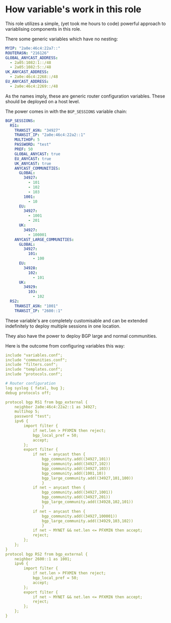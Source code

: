 # How variable's work in this role

This role utilizes a simple, (yet took me hours to code) powerful approach to variablising components in this role.


There some generic variables which have no nesting:

```yaml
MYIP: "2a0e:46c4:22a7::"
ROUTERASN: "216126"
GLOBAL_ANYCAST_ADDRESS:
  - 2a05:1082:1::/48
  - 2a05:1082:5::/48
UK_ANYCAST_ADDRESS:
  - 2a0e:46c4:2268::/48
EU_ANYCAST_ADDRESS:
  - 2a0e:46c4:2269::/48
```

As the names imply, these are generic router configuration variables.
These should be deployed on a host level.

The power comes in with the `BGP_SESSIONS` variable chain:

```yaml
BGP_SESSIONS:
  RS1:
    TRANSIT_ASN: "34927"
    TRANSIT_IP: "2a0e:46c4:22a2::1"
    MULTIHOP: 5
    PASSWORD: "test"
    PREF: 50
    GLOBAL_ANYCAST: true
    EU_ANYCAST: true
    UK_ANYCAST: true
    ANYCAST_COMMUNITIES:
      GLOBAL:
        34927:
          - 101
          - 102
          - 103
        1001:
          - 10
      EU:
        34927:
          - 1001
          - 201
      UK:
        34927:
          - 100001
    ANYCAST_LARGE_COMMUNITIES:
      GLOBAL:
        34927:
          101:
            - 100
      EU:
        34928:
          102:
            - 101
      UK:
        34929:
          103:
            - 102
  RS2:
    TRANSIT_ASN: "1001"
    TRANSIT_IP: "2600::1"
```

These variable's are completely customisable and can be extended indefinitely to deploy multiple sessions in one location.

They also have the power to deploy BGP large and normal communities.

Here is the outcome from configuring variables this way:

```yaml
include "variables.conf";
include "communities.conf";
include "filters.conf";
include "templates.conf";
include "protocols.conf";

# Router configuration
log syslog { fatal, bug };
debug protocols off;

protocol bgp RS1 from bgp_external {
    neighbor 2a0e:46c4:22a2::1 as 34927;
    multihop 5;
    password "test";
    ipv6 {
        import filter {
            if net.len > PFXMIN then reject;
            bgp_local_pref = 50;
            accept;
        };
        export filter {
            if net ~ anycast then {
                bgp_community.add((34927,101))
                bgp_community.add((34927,102))
                bgp_community.add((34927,103))
                bgp_community.add((1001,10))
                bgp_large_community.add((34927,101,100))
                }
            if net ~ anycast then {
                bgp_community.add((34927,1001))
                bgp_community.add((34927,201))
                bgp_large_community.add((34928,102,101))
                }
            if net ~ anycast then {
                bgp_community.add((34927,100001))
                bgp_large_community.add((34929,103,102))
                }
            if net ~ MYNET && net.len <= PFXMIN then accept;
            reject;
        };
    };
}
protocol bgp RS2 from bgp_external {
    neighbor 2600::1 as 1001;
    ipv6 {
        import filter {
            if net.len > PFXMIN then reject;
            bgp_local_pref = 50;
            accept;
        };
        export filter {
            if net ~ MYNET && net.len <= PFXMIN then accept;
            reject;
        };
    };
}
```